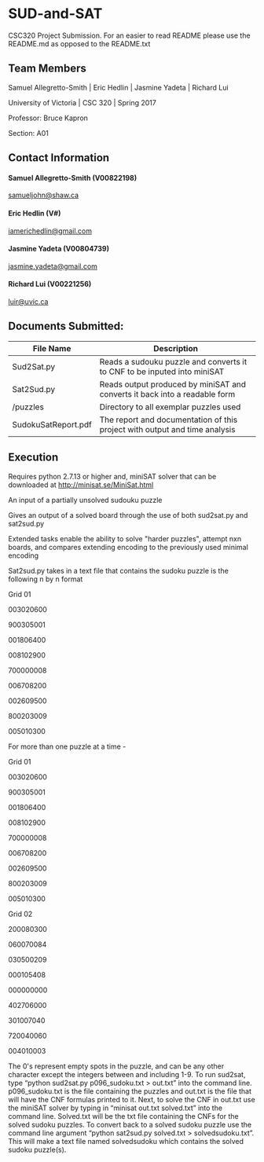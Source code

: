 # SUD-and-SAT
CSC320 Project Submission. For an easier to read README  please use the README.md as opposed to the README.txt

## Team Members
Samuel Allegretto-Smith | Eric Hedlin | Jasmine Yadeta | Richard Lui

University of Victoria | CSC 320 | Spring 2017

Professor: Bruce Kapron

Section: A01

## Contact Information
#### <i class="icon-pencil"></i> Samuel Allegretto-Smith (V00822198)
samueljohn@shaw.ca
#### <i class="icon-pencil"></i> Eric Hedlin (V#)
iamerichedlin@gmail.com
#### <i class="icon-pencil"></i> Jasmine Yadeta (V00804739)
jasmine.yadeta@gmail.com
#### <i class="icon-pencil"></i> Richard Lui (V00221256)
luir@uvic.ca


## Documents Submitted:


File Name             | Description
---------------       | ------------------
Sud2Sat.py            |  Reads a sudouku puzzle and converts it to CNF to be inputed into miniSAT           
Sat2Sud.py            |  Reads output produced by miniSAT and converts it back into a readable form              
/puzzles              |  Directory to all exemplar puzzles used
SudokuSatReport.pdf   |  The report and documentation of this project with output and time analysis

## Execution
Requires python 2.7.13 or higher and, miniSAT solver that can be downloaded at http://minisat.se/MiniSat.html

An input of a partially unsolved sudouku puzzle

Gives an output of a solved board through the use of both sud2sat.py and sat2sud.py

Extended tasks enable the ability to solve "harder puzzles", attempt nxn boards, and compares extending encoding to the previously used minimal encoding

Sat2sud.py takes in a text file that contains the sudoku puzzle is the following n by n format

Grid 01

003020600

900305001

001806400

008102900

700000008

006708200

002609500

800203009

005010300

For more than one puzzle at a time - 

Grid 01

003020600

900305001

001806400

008102900

700000008

006708200

002609500

800203009

005010300


Grid 02

200080300

060070084

030500209

000105408

000000000

402706000

301007040

720040060

004010003

 
The 0's represent empty spots in the puzzle, and can be any other character except the integers between and including 1-9. To run sud2sat, type “python sud2sat.py p096_sudoku.txt > out.txt” into the command line. p096_sudoku.txt is the file containing the puzzles and out.txt is the file that will have the CNF formulas printed to it. Next, to solve the CNF in out.txt use the miniSAT solver by typing in “minisat out.txt solved.txt” into the command line. Solved.txt will be the txt file containing the CNFs for the solved sudoku puzzles. To convert back to a solved sudoku puzzle use the command line argument “python sat2sud.py solved.txt > solvedsudoku.txt”. This will make a text file named solvedsudoku which contains the solved sudoku puzzle(s). 

